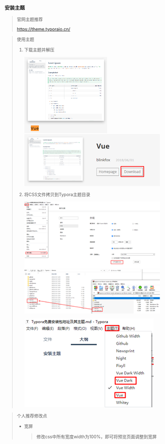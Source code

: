 ### 安装主题

>   官网主题推荐
>
>   https://theme.typoraio.cn/

> 使用主题
>
> 1.   下载主题并解压
>
>      ![Typora_Theme_Vue](img/Typora_Theme_Vue.png)![Theme_Vue_download](img/Theme_Vue_download.png)
>
> 2.   将CSS文件拷贝到Typora主题目录
>
>      ![Typora_Theme_Filder](img/Typora_Theme_Filder.png)![copy_theme_CSS](img/copy_theme_CSS.png)
>
>      ![Typora_Theme安装后的效果](img/Typora_Theme安装后的效果.png)

> 个人推荐修改点
>
> -   宽屏
>
>     >   修改css中所有宽度width为100%，即可将预览页面调整到宽屏